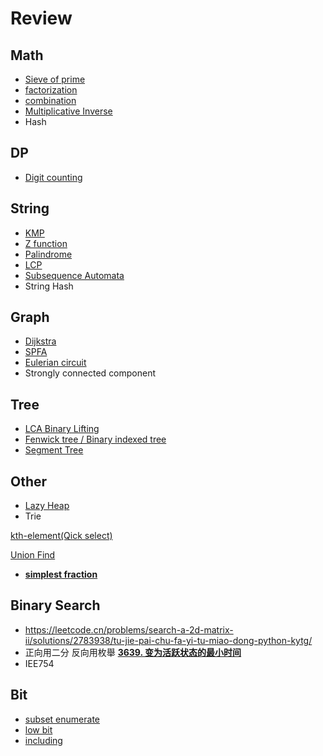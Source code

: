 # Review
## Math

- [Sieve of prime](https://www.notion.so/Tips-27b7d0259eef461eb03979c54797e2f9?pvs=21)
- [factorization](https://www.notion.so/Tips-27b7d0259eef461eb03979c54797e2f9?pvs=21)
- [combination](https://www.notion.so/d8e21ab51db24f568c6f28337cdbf78c?pvs=21)
- [Multiplicative Inverse](https://www.notion.so/d8e21ab51db24f568c6f28337cdbf78c?pvs=21)
- Hash

## DP

- [Digit counting](https://www.notion.so/Digit-Counting-2792067ae21f48d08ba6f4d052d57b71?pvs=21)

## String

- [KMP](https://www.notion.so/String-bfc978dc843c4dcead26286647d01014?pvs=21)
- [Z function](https://www.notion.so/String-bfc978dc843c4dcead26286647d01014?pvs=21)
- [Palindrome](https://www.notion.so/String-bfc978dc843c4dcead26286647d01014?pvs=21)
- [LCP](https://www.notion.so/String-bfc978dc843c4dcead26286647d01014?pvs=21)
- [Subsequence Automata](https://www.notion.so/String-bfc978dc843c4dcead26286647d01014?pvs=21)
- String Hash

## Graph

- [Dijkstra](https://www.notion.so/Dijkstra-1db13ccc8c6280da89f2cbdb44668fb3?pvs=21)
- [SPFA](https://www.notion.so/Graph-21913ccc8c6280d1a611df01a43e3a9e?pvs=21)
- [Eulerian circuit](https://www.notion.so/Graph-21913ccc8c6280d1a611df01a43e3a9e?pvs=21)
- Strongly connected component

## Tree

- [LCA Binary Lifting](https://www.notion.so/Binary-Tree-Tree-1f813ccc8c62805ba251e3c712175b86?pvs=21)
- [Fenwick tree / Binary indexed tree](https://www.notion.so/Binary-Tree-Tree-1f813ccc8c62805ba251e3c712175b86?pvs=21)
- [Segment Tree](https://www.notion.so/Binary-Tree-Tree-1f813ccc8c62805ba251e3c712175b86?pvs=21)

## Other

- [Lazy Heap](https://www.notion.so/Heap-Priority_queue-20913ccc8c6280c3b4cad93995a1ecfd?pvs=21)
- Trie

[kth-element(Qick select)](https://www.notion.so/kth-element-Qick-select-25a13ccc8c628086aad9cdcd1141f1f8?pvs=21)

[Union Find](https://www.notion.so/Union-Find-25a13ccc8c6280ddae0cea6f4e79716a?pvs=21)

- [**simplest fraction**](https://www.notion.so/Math-1e013ccc8c6280bcb64bf60eab73b770?pvs=21)

## Binary Search

- https://leetcode.cn/problems/search-a-2d-matrix-ii/solutions/2783938/tu-jie-pai-chu-fa-yi-tu-miao-dong-python-kytg/
- 正向用二分 反向用枚舉 [**3639. 变为活跃状态的最小时间**](https://leetcode.cn/problems/minimum-time-to-activate-string/description/)
- IEE754

## Bit

- [subset enumerate](https://www.notion.so/Bit-27613ccc8c62804a9388caa496f15807?pvs=21)
- [low bit](https://www.notion.so/Bit-27613ccc8c62804a9388caa496f15807?pvs=21)
- [including](https://www.notion.so/Bit-27613ccc8c62804a9388caa496f15807?pvs=21)